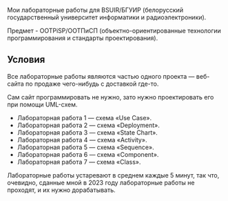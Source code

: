 Мои лабораторные работы для BSUIR/БГУИР (белорусский государственный университет информатики и радиоэлектроники).

Предмет - OOTPiSP/ООТПиСП (объектно-ориентированные технологии программирования и стандарты проектирования).

## Условия

Все лабораторные работы являются частью одного проекта — веб-сайта по продаже чего-нибудь с доставкой где-то.

Сам сайт программировать не нужно, зато нужно проектировать его при помощи UML-схем.

* Лабораторная работа 1 — схема «Use Case».
* Лабораторная работа 2 — схема «Deployment».
* Лабораторная работа 3 — схема «State Chart».
* Лабораторная работа 4 — схема «Activity».
* Лабораторная работа 5 — схема «Sequence».
* Лабораторная работа 6 — схема «Component».
* Лабораторная работа 7 — схема «Class».

Лабораторные работы устаревают в среднем каждые 5 минут, так что, очевидно, сданные мной в 2023 году лабораторные работы не проходят, и их нужно дорабатывать.